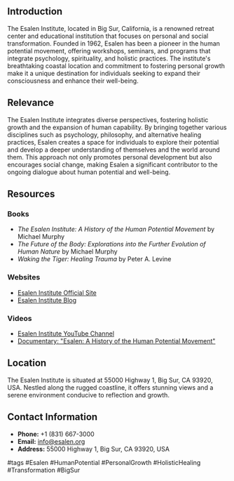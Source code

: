 ## Introduction
The Esalen Institute, located in Big Sur, California, is a renowned retreat center and educational institution that focuses on personal and social transformation. Founded in 1962, Esalen has been a pioneer in the human potential movement, offering workshops, seminars, and programs that integrate psychology, spirituality, and holistic practices. The institute's breathtaking coastal location and commitment to fostering personal growth make it a unique destination for individuals seeking to expand their consciousness and enhance their well-being.

## Relevance
The Esalen Institute integrates diverse perspectives, fostering holistic growth and the expansion of human capability. By bringing together various disciplines such as psychology, philosophy, and alternative healing practices, Esalen creates a space for individuals to explore their potential and develop a deeper understanding of themselves and the world around them. This approach not only promotes personal development but also encourages social change, making Esalen a significant contributor to the ongoing dialogue about human potential and well-being.

## Resources

### Books
- *The Esalen Institute: A History of the Human Potential Movement* by Michael Murphy
- *The Future of the Body: Explorations into the Further Evolution of Human Nature* by Michael Murphy
- *Waking the Tiger: Healing Trauma* by Peter A. Levine

### Websites
- [Esalen Institute Official Site](https://www.esalen.org)
- [Esalen Institute Blog](https://www.esalen.org/blog)

### Videos
- [Esalen Institute YouTube Channel](https://www.youtube.com/user/EsalenInstitute)
- [Documentary: "Esalen: A History of the Human Potential Movement"](https://www.youtube.com/watch?v=example)

## Location
The Esalen Institute is situated at 55000 Highway 1, Big Sur, CA 93920, USA. Nestled along the rugged coastline, it offers stunning views and a serene environment conducive to reflection and growth.

## Contact Information
- **Phone:** +1 (831) 667-3000
- **Email:** info@esalen.org
- **Address:** 55000 Highway 1, Big Sur, CA 93920, USA

#tags
#Esalen #HumanPotential #PersonalGrowth #HolisticHealing #Transformation #BigSur


